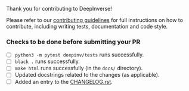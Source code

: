 
Thank you for contributing to DeepInverse!

Please refer to our [contributing guidelines](https://deepinv.github.io/deepinv/contributing.html) for full instructions on how to contribute, including writing tests, documentation and code style.

### Checks to be done before submitting your PR

- [ ] `python3 -m pytest deepinv/tests` runs successfully.
- [ ] `black .` runs successfully.
- [ ] `make html` runs successfully (in the `docs/` directory).
- [ ] Updated docstrings related to the changes (as applicable).
- [ ] Added an entry to the [CHANGELOG.rst](../CHANGELOG.rst).

